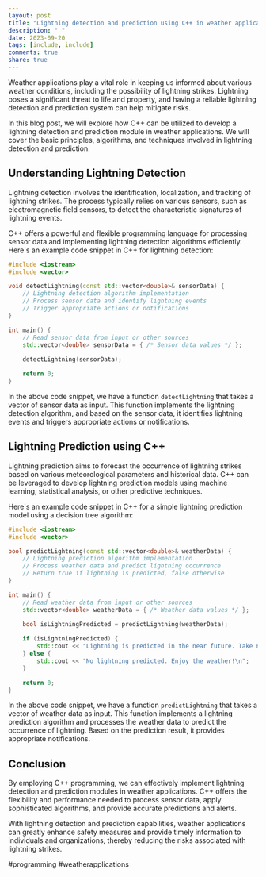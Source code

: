 ```yaml
---
layout: post
title: "Lightning detection and prediction using C++ in weather applications"
description: " "
date: 2023-09-20
tags: [include, include]
comments: true
share: true
---
```


Weather applications play a vital role in keeping us informed about various weather conditions, including the possibility of lightning strikes. Lightning poses a significant threat to life and property, and having a reliable lightning detection and prediction system can help mitigate risks.

In this blog post, we will explore how C++ can be utilized to develop a lightning detection and prediction module in weather applications. We will cover the basic principles, algorithms, and techniques involved in lightning detection and prediction.

## Understanding Lightning Detection

Lightning detection involves the identification, localization, and tracking of lightning strikes. The process typically relies on various sensors, such as electromagnetic field sensors, to detect the characteristic signatures of lightning events. 

C++ offers a powerful and flexible programming language for processing sensor data and implementing lightning detection algorithms efficiently. Here's an example code snippet in C++ for lightning detection:

```cpp
#include <iostream>
#include <vector>

void detectLightning(const std::vector<double>& sensorData) {
    // Lightning detection algorithm implementation
    // Process sensor data and identify lightning events
    // Trigger appropriate actions or notifications
}

int main() {
    // Read sensor data from input or other sources
    std::vector<double> sensorData = { /* Sensor data values */ };
    
    detectLightning(sensorData);

    return 0;
}
```

In the above code snippet, we have a function `detectLightning` that takes a vector of sensor data as input. This function implements the lightning detection algorithm, and based on the sensor data, it identifies lightning events and triggers appropriate actions or notifications.

## Lightning Prediction using C++

Lightning prediction aims to forecast the occurrence of lightning strikes based on various meteorological parameters and historical data. C++ can be leveraged to develop lightning prediction models using machine learning, statistical analysis, or other predictive techniques.

Here's an example code snippet in C++ for a simple lightning prediction model using a decision tree algorithm:

```cpp
#include <iostream>
#include <vector>

bool predictLightning(const std::vector<double>& weatherData) {
    // Lightning prediction algorithm implementation
    // Process weather data and predict lightning occurrence
    // Return true if lightning is predicted, false otherwise
}

int main() {
    // Read weather data from input or other sources
    std::vector<double> weatherData = { /* Weather data values */ };
    
    bool isLightningPredicted = predictLightning(weatherData);

    if (isLightningPredicted) {
        std::cout << "Lightning is predicted in the near future. Take necessary precautions.\n";
    } else {
        std::cout << "No lightning predicted. Enjoy the weather!\n";
    }

    return 0;
}
```

In the above code snippet, we have a function `predictLightning` that takes a vector of weather data as input. This function implements a lightning prediction algorithm and processes the weather data to predict the occurrence of lightning. Based on the prediction result, it provides appropriate notifications.

## Conclusion

By employing C++ programming, we can effectively implement lightning detection and prediction modules in weather applications. C++ offers the flexibility and performance needed to process sensor data, apply sophisticated algorithms, and provide accurate predictions and alerts.

With lightning detection and prediction capabilities, weather applications can greatly enhance safety measures and provide timely information to individuals and organizations, thereby reducing the risks associated with lightning strikes.

#programming #weatherapplications